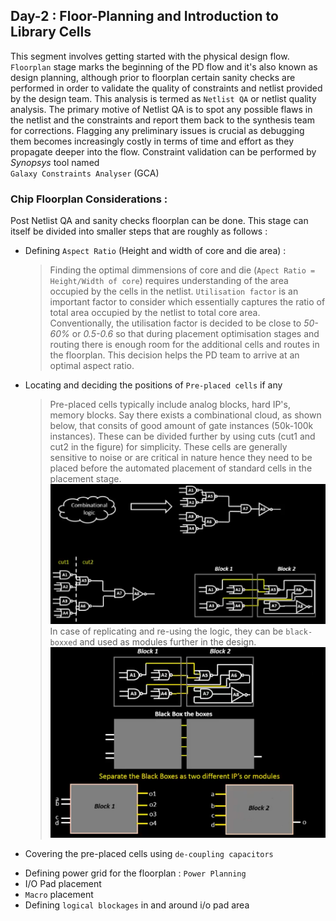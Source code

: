 ## Day-2 : Floor-Planning and Introduction to Library Cells

This segment involves getting started with the physical design flow. `Floorplan` stage marks the beginning of the PD flow and it's also known as design planning, 
although prior to floorplan certain sanity checks are performed in order to validate the quality of constraints and netlist provided by the design team. This analysis is 
termed as `Netlist QA` or netlist quality analysis. The primary motive of Netlist QA is to spot any possible flaws in the netlist and the constraints and report 
them back to the synthesis team for corrections. Flagging any preliminary issues is crucial as debugging them becomes increasingly costly in terms of time and 
effort as they propagate deeper into the flow. Constraint validation can be performed by *Synopsys* tool named <br/> `Galaxy Constraints Analyser` (GCA)<br/>

<a id="chip_fp"></a> 
### Chip Floorplan Considerations :

Post Netlist QA and sanity checks floorplan can be done. This stage can itself be divided into smaller steps that are roughly as follows :

- Defining `Aspect Ratio` (Height and width of core and die area) :
  > Finding the optimal dimmensions of core and die (`Apect Ratio = Height/Width of core`) requires understanding of the area occupied by the cells in the netlist. `Utilisation factor` is an important factor to consider which essentially captures the ratio of total area occupied by the netlist to total core area. Conventionally, the utilisation factor is decided to be close to *50-60%* or *0.5-0.6* so that during placement optimisation stages and routing there is enough room for the additional cells and routes in the floorplan. This decision helps the PD team to arrive at an optimal aspect ratio.
- Locating and deciding the positions of `Pre-placed cells` if any
  > Pre-placed cells typically include analog blocks, hard IP's, memory blocks. Say there exists a combinational cloud, as shown below, that consits of good amount of gate instances (50k-100k instances). These can be divided further by using cuts (cut1 and cut2 in the figure) for simplicity. These cells are generally sensitive to noise or are critical in nature hence they need to be placed before the automated placement of standard cells in the placement stage.
  > ![Pre-Placed Cells example](/images/theory/pre_place_cells1.png) <br/>
  > In case of replicating and re-using the logic, they can be `black-boxxed` and used as modules further in the design.
  > ![Pre-Placed cells example 2](/images/theory/pre_place_cells2.png)
- Covering the pre-placed cells using `de-coupling capacitors`
  >
- Defining power grid for the floorplan : `Power Planning`
- I/O Pad placement
- `Macro` placement
- Defining `logical blockages` in and around i/o pad area


